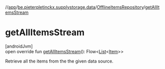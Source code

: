 //[app](../../../index.md)/[be.pieterpletinckx.supplystorage.data](../index.md)/[OfflineItemsRepository](index.md)/[getAllItemsStream](get-all-items-stream.md)

# getAllItemsStream

[androidJvm]\
open override fun [getAllItemsStream](get-all-items-stream.md)(): Flow&lt;[List](https://kotlinlang.org/api/latest/jvm/stdlib/kotlin.collections/-list/index.html)&lt;[Item](../-item/index.md)&gt;&gt;

Retrieve all the items from the the given data source.
